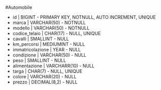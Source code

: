 #Automobile

- id | BIGINT - PRIMARY KEY, NOTNULL, AUTO INCREMENT, UNIQUE
- marca | VARCHAR(50) - NOTNULL
- modello | VARCHAR(50) - NOTNULL
- codice_telaio | CHAR(17) - NULL, UNIQUE
- cavalli | SMALLINT - NULL
- km_percorsi | MEDIUMINT - NULL
- immatricolazione | YEAR - NULL
- condizione | VARCHAR(50) - NULL <!-- nuova / usata / km0 -->
- peso | SMALLINT - NULL
- alimentazione | VARCHARR(10) - NULL
- targa | CHAR(7) - NULL, UNIQUE
- colore | VARCHAR(20) - NULL
- prezzo | DECIMAL(8,2) - NULL

